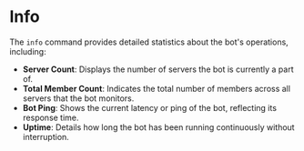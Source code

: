 # Info

The `info` command provides detailed statistics about the bot's operations, including:

* **Server Count**: Displays the number of servers the bot is currently a part of.
* **Total Member Count**: Indicates the total number of members across all servers that the bot monitors.
* **Bot Ping**: Shows the current latency or ping of the bot, reflecting its response time.
* **Uptime**: Details how long the bot has been running continuously without interruption.
